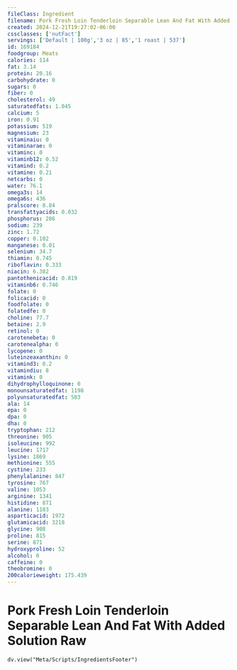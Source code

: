 ```yaml
---
fileClass: Ingredient
filename: Pork Fresh Loin Tenderloin Separable Lean And Fat With Added Solution Raw
created: 2024-12-21T19:27:02-06:00
cssclasses: ['nutFact']
servings: ['Default | 100g','3 oz | 85','1 roast | 537']
id: 169184
foodgroup: Meats
calories: 114
fat: 3.14
protein: 20.16
carbohydrate: 0
sugars: 0
fiber: 0
cholesterol: 49
saturatedfats: 1.045
calcium: 5
iron: 0.91
potassium: 519
magnesium: 23
vitaminaiu: 0
vitaminarae: 0
vitaminc: 0
vitaminb12: 0.52
vitamind: 0.2
vitamine: 0.21
netcarbs: 0
water: 76.1
omega3s: 14
omega6s: 436
pralscore: 8.84
transfattyacids: 0.032
phosphorus: 286
sodium: 239
zinc: 1.72
copper: 0.102
manganese: 0.01
selenium: 34.7
thiamin: 0.745
riboflavin: 0.333
niacin: 6.382
pantothenicacid: 0.819
vitaminb6: 0.746
folate: 0
folicacid: 0
foodfolate: 0
folatedfe: 0
choline: 77.7
betaine: 2.9
retinol: 0
carotenebeta: 0
carotenealpha: 0
lycopene: 0
luteinzeaxanthin: 0
vitamind3: 0.2
vitamindiu: 8
vitamink: 0
dihydrophylloquinone: 0
monounsaturatedfat: 1198
polyunsaturatedfat: 503
ala: 14
epa: 0
dpa: 0
dha: 0
tryptophan: 212
threonine: 905
isoleucine: 992
leucine: 1717
lysine: 1869
methionine: 555
cystine: 233
phenylalanine: 847
tyrosine: 767
valine: 1053
arginine: 1341
histidine: 871
alanine: 1183
asparticacid: 1972
glutamicacid: 3218
glycine: 908
proline: 815
serine: 871
hydroxyproline: 52
alcohol: 0
caffeine: 0
theobromine: 0
200calorieweight: 175.439
---
```


# Pork Fresh Loin Tenderloin Separable Lean And Fat With Added Solution Raw

```dataviewjs
dv.view("Meta/Scripts/IngredientsFooter")
```
